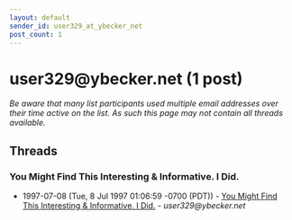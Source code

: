 ```yaml
---
layout: default
sender_id: user329_at_ybecker_net
post_count: 1
---
```


# user329<span>@</span>ybecker.net (1 post)

_Be aware that many list participants used multiple email addresses over their time active on the list. As such this page may not contain all threads available._

## Threads

### You Might Find This Interesting & Informative.  I Did.
+ 1997-07-08 (Tue, 8 Jul 1997 01:06:59 -0700 (PDT)) - [You Might Find This Interesting & Informative.  I Did.](/archive/1997/07/6c7f523e6c44d96cd6db557550d621ea5468919ab7f5c0107437019c0d49568a) - _user329@ybecker.net_

